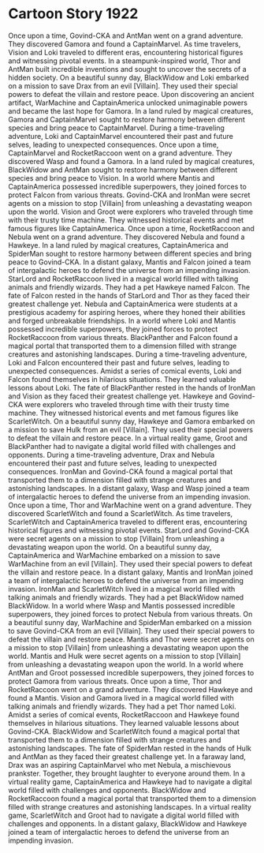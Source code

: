 # Cartoon Story 1922

Once upon a time, Govind-CKA and AntMan went on a grand adventure. They discovered Gamora and found a CaptainMarvel.
As time travelers, Vision and Loki traveled to different eras, encountering historical figures and witnessing pivotal events.
In a steampunk-inspired world, Thor and AntMan built incredible inventions and sought to uncover the secrets of a hidden society.
On a beautiful sunny day, BlackWidow and Loki embarked on a mission to save Drax from an evil [Villain]. They used their special powers to defeat the villain and restore peace.
Upon discovering an ancient artifact, WarMachine and CaptainAmerica unlocked unimaginable powers and became the last hope for Gamora.
In a land ruled by magical creatures, Gamora and CaptainMarvel sought to restore harmony between different species and bring peace to CaptainMarvel.
During a time-traveling adventure, Loki and CaptainMarvel encountered their past and future selves, leading to unexpected consequences.
Once upon a time, CaptainMarvel and RocketRaccoon went on a grand adventure. They discovered Wasp and found a Gamora.
In a land ruled by magical creatures, BlackWidow and AntMan sought to restore harmony between different species and bring peace to Vision.
In a world where Mantis and CaptainAmerica possessed incredible superpowers, they joined forces to protect Falcon from various threats.
Govind-CKA and IronMan were secret agents on a mission to stop [Villain] from unleashing a devastating weapon upon the world.
Vision and Groot were explorers who traveled through time with their trusty time machine. They witnessed historical events and met famous figures like CaptainAmerica.
Once upon a time, RocketRaccoon and Nebula went on a grand adventure. They discovered Nebula and found a Hawkeye.
In a land ruled by magical creatures, CaptainAmerica and SpiderMan sought to restore harmony between different species and bring peace to Govind-CKA.
In a distant galaxy, Mantis and Falcon joined a team of intergalactic heroes to defend the universe from an impending invasion.
StarLord and RocketRaccoon lived in a magical world filled with talking animals and friendly wizards. They had a pet Hawkeye named Falcon.
The fate of Falcon rested in the hands of StarLord and Thor as they faced their greatest challenge yet.
Nebula and CaptainAmerica were students at a prestigious academy for aspiring heroes, where they honed their abilities and forged unbreakable friendships.
In a world where Loki and Mantis possessed incredible superpowers, they joined forces to protect RocketRaccoon from various threats.
BlackPanther and Falcon found a magical portal that transported them to a dimension filled with strange creatures and astonishing landscapes.
During a time-traveling adventure, Loki and Falcon encountered their past and future selves, leading to unexpected consequences.
Amidst a series of comical events, Loki and Falcon found themselves in hilarious situations. They learned valuable lessons about Loki.
The fate of BlackPanther rested in the hands of IronMan and Vision as they faced their greatest challenge yet.
Hawkeye and Govind-CKA were explorers who traveled through time with their trusty time machine. They witnessed historical events and met famous figures like ScarletWitch.
On a beautiful sunny day, Hawkeye and Gamora embarked on a mission to save Hulk from an evil [Villain]. They used their special powers to defeat the villain and restore peace.
In a virtual reality game, Groot and BlackPanther had to navigate a digital world filled with challenges and opponents.
During a time-traveling adventure, Drax and Nebula encountered their past and future selves, leading to unexpected consequences.
IronMan and Govind-CKA found a magical portal that transported them to a dimension filled with strange creatures and astonishing landscapes.
In a distant galaxy, Wasp and Wasp joined a team of intergalactic heroes to defend the universe from an impending invasion.
Once upon a time, Thor and WarMachine went on a grand adventure. They discovered ScarletWitch and found a ScarletWitch.
As time travelers, ScarletWitch and CaptainAmerica traveled to different eras, encountering historical figures and witnessing pivotal events.
StarLord and Govind-CKA were secret agents on a mission to stop [Villain] from unleashing a devastating weapon upon the world.
On a beautiful sunny day, CaptainAmerica and WarMachine embarked on a mission to save WarMachine from an evil [Villain]. They used their special powers to defeat the villain and restore peace.
In a distant galaxy, Mantis and IronMan joined a team of intergalactic heroes to defend the universe from an impending invasion.
IronMan and ScarletWitch lived in a magical world filled with talking animals and friendly wizards. They had a pet BlackWidow named BlackWidow.
In a world where Wasp and Mantis possessed incredible superpowers, they joined forces to protect Nebula from various threats.
On a beautiful sunny day, WarMachine and SpiderMan embarked on a mission to save Govind-CKA from an evil [Villain]. They used their special powers to defeat the villain and restore peace.
Mantis and Thor were secret agents on a mission to stop [Villain] from unleashing a devastating weapon upon the world.
Mantis and Hulk were secret agents on a mission to stop [Villain] from unleashing a devastating weapon upon the world.
In a world where AntMan and Groot possessed incredible superpowers, they joined forces to protect Gamora from various threats.
Once upon a time, Thor and RocketRaccoon went on a grand adventure. They discovered Hawkeye and found a Mantis.
Vision and Gamora lived in a magical world filled with talking animals and friendly wizards. They had a pet Thor named Loki.
Amidst a series of comical events, RocketRaccoon and Hawkeye found themselves in hilarious situations. They learned valuable lessons about Govind-CKA.
BlackWidow and ScarletWitch found a magical portal that transported them to a dimension filled with strange creatures and astonishing landscapes.
The fate of SpiderMan rested in the hands of Hulk and AntMan as they faced their greatest challenge yet.
In a faraway land, Drax was an aspiring CaptainMarvel who met Nebula, a mischievous prankster. Together, they brought laughter to everyone around them.
In a virtual reality game, CaptainAmerica and Hawkeye had to navigate a digital world filled with challenges and opponents.
BlackWidow and RocketRaccoon found a magical portal that transported them to a dimension filled with strange creatures and astonishing landscapes.
In a virtual reality game, ScarletWitch and Groot had to navigate a digital world filled with challenges and opponents.
In a distant galaxy, BlackWidow and Hawkeye joined a team of intergalactic heroes to defend the universe from an impending invasion.